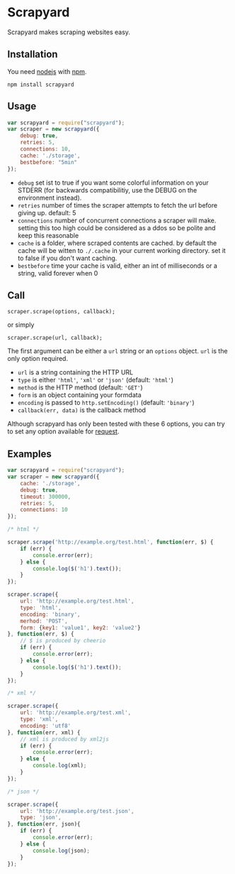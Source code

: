 # Scrapyard

Scrapyard makes scraping websites easy.

## Installation

You need [nodejs](https://nodejs.org/) with [npm](https://npmjs.org).

````
npm install scrapyard
````

## Usage

```` javascript
var scrapyard = require("scrapyard");
var scraper = new scrapyard({
	debug: true,
	retries: 5,
	connections: 10,
	cache: './storage',	
	bestbefore: "5min"
});
````
* `debug` set ist to true if you want some colorful information on your STDERR (for backwards compatibilitiy, use the DEBUG on the environment instead).
* `retries` number of times the scraper attempts to fetch the url before giving up. default: 5
* `connections` number of concurrent connections a scraper will make. setting this too high could be considered as a ddos so be polite and keep this reasonable
* `cache` is a folder, where scraped contents are cached. by default the cache will be witten to `./.cache` in your current working directory. set it to false if you don't want caching. 
* `bestbefore` time your cache is valid, either an int of milliseconds or a string, valid forever when 0

## Call

`scraper.scrape(options, callback);`

or simply

`scraper.scrape(url, callback);`

The first argument can be either a `url` string or an `options` object. `url` is the only option required.

* `url` is a string containing the HTTP URL
* `type` is either `'html'`, `'xml'` or `'json'` (default: `'html'`)
* `method` is the HTTP method (default: `'GET'`)
* `form` is an object containing your formdata 
* `encoding` is passed to `http.setEncoding()` (default: `'binary'`)
* `callback(err, data)` is the callback method

Although scrapyard has only been tested with these 6 options, you can try to set any option available for [request](https://github.com/mikeal/request#requestoptions-callback).

## Examples

```` javascript
var scrapyard = require("scrapyard");
var scraper = new scrapyard({
	cache: './storage',	
	debug: true,
	timeout: 300000,
	retries: 5,
	connections: 10
});

/* html */

scraper.scrape('http://example.org/test.html', function(err, $) {
	if (err) {
		console.error(err);
	} else {
		console.log($('h1').text());
	}
});

scraper.scrape({
	url: 'http://example.org/test.html',
	type: 'html',
	encoding: 'binary',
	merhod: 'POST',
	form: {key1: 'value1', key2: 'value2'}
}, function(err, $) {
	// $ is produced by cheerio
	if (err) {
		console.error(err);
	} else {
		console.log($('h1').text());
	}
});

/* xml */

scraper.scrape({
	url: 'http://example.org/test.xml',
	type: 'xml',
	encoding: 'utf8'
}, function(err, xml) {
	// xml is produced by xml2js
	if (err) {
		console.error(err);
	} else {
		console.log(xml);
	}
});

/* json */

scraper.scrape({
	url: 'http://example.org/test.json',
	type: 'json',
}, function(err, json){
	if (err) {
		console.error(err);
	} else {
		console.log(json);
	}
});

````

